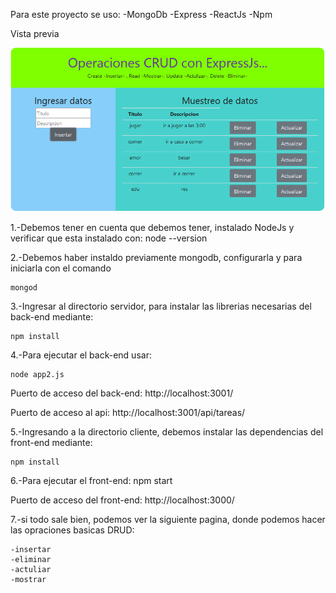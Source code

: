 Para este proyecto se uso:  -MongoDb -Express -ReactJs -Npm

Vista previa

![alt text](https://github.com/Eduardishion/todoAppEnExpressReactJsMongoDbNpm/blob/master/preview.png)

1.-Debemos tener en cuenta que debemos tener,
instalado NodeJs y verificar que esta instalado con:
	node --version

2.-Debemos haber instaldo previamente mongodb, configurarla y para iniciarla con el comando 
	
	mongod

3.-Ingresar al directorio servidor, para instalar las librerias necesarias 
del back-end mediante:

	npm install

4.-Para ejecutar el back-end usar:

	node app2.js

Puerto de acceso del back-end: http://localhost:3001/

Puerto de acceso al api: http://localhost:3001/api/tareas/

5.-Ingresando a la directorio cliente, debemos instalar las dependencias del front-end mediante:
 
	npm install

6.-Para ejecutar el front-end:
	npm start

Puerto de acceso del front-end: http://localhost:3000/

7.-si todo sale bien, podemos ver la 
siguiente pagina, donde podemos hacer las opraciones basicas DRUD:
	
	-insertar
	-eliminar
	-actuliar 
	-mostrar





	


